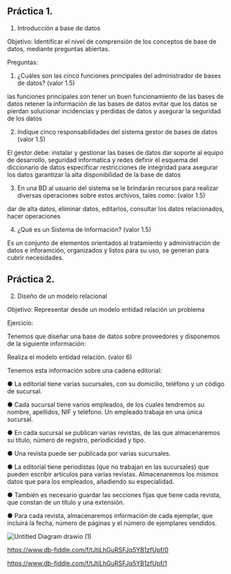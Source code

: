 ## Práctica 1.

1. Introducción a base de datos

Objetivo: Identificar el nivel de comprensión de los conceptos de base de datos,
mediante preguntas abiertas.
 
Preguntas:

1. ¿Cuáles son las cinco funciones principales del administrador de bases de datos?
(valor 1.5)


las funciones principales son tener un buen funcionamiento de las bases de datos
retener la información de las bases de datos
evitar que los datos se pierdan
solucionar incidencias y perdidas de datos
y asegurar la seguridad de los datos

2. Indíque cinco responsabilidades del sistema gestor de bases de datos (valor 1.5)

El gestor debe:
instalar y gestionar las bases de datos
dar soporte al equipo de desarrollo, seguridad informatica y redes
definir el esquema del diccionario de datos
especificar restricciones de integridad para asegurar los datos
garantizar la alta disponibilidad de la base de datos



3. En una BD al usuario del sistema se le brindarán recursos para realizar diversas
operaciones sobre estos archivos, tales como: (valor 1.5)

dar de alta datos, eliminar datos, editarlos, consultar los datos relacionados, hacer operaciones



4. ¿Qué es un Sistema de Información? (valor 1.5)

Es un conjunto de elementos orientados al tratamiento y administración de datos e inforamción, organizados y listos para su uso, se generan para cubrir necesidades.


## Práctica 2.

2. Diseño de un modelo relacional

Objetivo: Representar desde un modelo entidad relación un problema


Ejercicio:

Tenemos que diseñar una base de datos sobre proveedores y disponemos de la siguiente
información:

Realiza el modelo entidad relación. (valor 6)

Tenemos esta información sobre una cadena editorial:

● La editorial tiene varias sucursales, con su domicilio, teléfono y un código de
sucursal.

● Cada sucursal tiene varios empleados, de los cuales tendremos su nombre,
apellidos, NIF y teléfono. Un empleado trabaja en una única sucursal.

● En cada sucursal se publican varias revistas, de las que almacenaremos su título,
número de registro, periodicidad y tipo.

● Una revista puede ser publicada por varias sucursales.

● La editorial tiene periodistas (que no trabajan en las sucursales) que pueden
escribir artículos para varias revistas. Almacenaremos los mismos datos que para
los empleados, añadiendo su especialidad.

● También es necesario guardar las secciones fijas que tiene cada revista, que
constan de un título y una extensión.

● Para cada revista, almacenaremos información de cada ejemplar, que incluirá la
fecha, número de páginas y el número de ejemplares vendidos.


![Untitled Diagram drawio (1)](https://user-images.githubusercontent.com/103066775/169086428-9675e349-005e-40fb-9a15-f5eedd218575.png)



https://www.db-fiddle.com/f/tJtiLhGuRSFJq5YB1zfUpf/0




https://www.db-fiddle.com/f/tJtiLhGuRSFJq5YB1zfUpf/1

